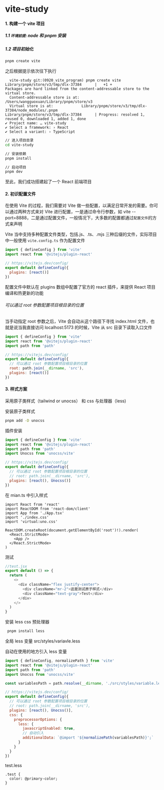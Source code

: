 # vite-study

#### 1. 构建一个 vite 项目

##### 1.1 `环境前提`: node 和 pnpm 安装

##### 1.2 项目初始化

```bash
pnpm create vite
```

之后根据提示依次往下执行

```shell
  vite-study git:(0920_vite_program) pnpm create vite
Library/pnpm/store/v3/tmp/dlx-37384      |   +1 +
Packages are hard linked from the content-addressable store to the virtual store.
  Content-addressable store is at: /Users/wangguoxuan/Library/pnpm/store/v3
  Virtual store is at:             Library/pnpm/store/v3/tmp/dlx-37384/node_modules/.pnpm
Library/pnpm/store/v3/tmp/dlx-37384      | Progress: resolved 1, reused 0, downloaded 1, added 1, done
✔ Project name: … vite-study
✔ Select a framework: › React
✔ Select a variant: › TypeScript

```

```bash
// 进入项目目录
cd vite-study

// 安装依赖
pnpm install

// 启动项目
pnpm dev
```

至此，我们成功搭建起了一个 React 前端项目

#### 2. 初识配置文件

在使用 Vite 的过程，我们需要对 Vite 做一些配置，以满足日常开发的需要。你可以通过两种方式来对 Vite 进行配置，一是通过命令行参数，如 vite --port=8888，二是通过配置文件，一般情况下，大多数的配置都通过`配置文件`的方式来声明

Vite 当中支持多种配置文件类型，包括.js、.ts、.mjs 三种后缀的文件，实际项目中一般使用 `vite.config.ts` 作为配置文件

```js
import { defineConfig } from 'vite'
import react from '@vitejs/plugin-react'

// https://vitejs.dev/config/
export default defineConfig({
  plugins: [react()]
})
```

配置文件中默认在 plugins 数组中配置了官方的 react 插件，来提供 React 项目编译和热更新的功能

###### 可以通过 root 参数配置项目根目录的位置

当手动指定 root 参数之后，Vite 会自动从这个路径下寻找 index.html 文件，也就是说当我直接访问 localhost:5173 的时候，Vite 从 src 目录下读取入口文件

```js
import { defineConfig } from 'vite'
import react from '@vitejs/plugin-react'
import path from 'path'

// https://vitejs.dev/config/
export default defineConfig({
  // 可以通过 root 参数配置项目根目录的位置
  root: path.join(__dirname, 'src'),
  plugins: [react()]
})
```

#### 3. 样式方案

采用原子类样式（tailwind or unocss） 和 css 与处理器（less)

安装原子类样式

```bash
pnpm add -D unocss
```

插件安装

```js
import { defineConfig } from 'vite'
import react from '@vitejs/plugin-react'
import path from 'path'
import Unocss from 'unocss/vite'

// https://vitejs.dev/config/
export default defineConfig({
  // 可以通过 root 参数配置项目根目录的位置
  // root: path.join(__dirname, 'src'),
  plugins: [react(), Unocss()]
})
```

在 mian.ts 中引入样式

```tsx
import React from 'react'
import ReactDOM from 'react-dom/client'
import App from './App.tsx'
import './index.css'
import 'virtual:uno.css'

ReactDOM.createRoot(document.getElementById('root')!).render(
  <React.StrictMode>
    <App />
  </React.StrictMode>
)
```

测试

```js
//test.jsx
export default () => {
  return (
    <>
      <div className="flex justify-center">
        <div className="mr-2">这是测试原子样式</div>
        <div className="text-gray">Test</div>
      </div>
    </>
  )
}
```

安装 less css 预处理器

```bash
 pnpm install less

```

全局 less 变量 src/styles/variavle.less

自动在使用的地方引入 less 变量

```js
import { defineConfig, normalizePath } from 'vite'
import react from '@vitejs/plugin-react'
import path from 'path'
import Unocss from 'unocss/vite'

const variablesPath = path.resolve(__dirname, './src/styles/variable.less')

// https://vitejs.dev/config/
export default defineConfig({
  // 可以通过 root 参数配置项目根目录的位置
  // root: path.join(__dirname, 'src'),
  plugins: [react(), Unocss()],
  css: {
    preprocessorOptions: {
      less: {
        javascriptEnabled: true,
        // 自动引入
        additionalData: `@import '${normalizePath(variablesPath)}';`
      }
    }
  }
})
```

test.less

```less
.test {
  color: @primary-color;
}
```
